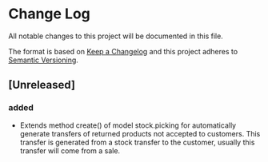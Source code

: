 # Change Log
All notable changes to this project will be documented in this file.

The format is based on [Keep a Changelog](http://keepachangelog.com/)
and this project adheres to [Semantic Versioning](http://semver.org/).

## [Unreleased]
### added
- Extends method create() of model stock.picking for automatically generate transfers of returned products not accepted to customers. This transfer is generated from a stock transfer to the customer, usually this transfer will come from a sale.
